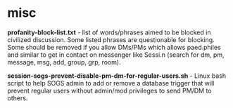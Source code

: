 # misc

**profanity-block-list.txt** - list of words/phrases aimed to be blocked in civilized discussion. Some listed phrases are questionable for blocking. Some should be removed if you allow DMs/PMs which allows paed.philes and similar to get in contact on messenger like Sessi.n (search for dm, pm, message, msg, add, group, grp, room).

**session-sogs-prevent-disable-pm-dm-for-regular-users.sh** - Linux bash script to help SOGS admin to add or remove a database trigger that will prevent regular users without admin/mod privileges to send PM/DM to others.
